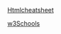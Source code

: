 [Htmlcheatsheet](https://www.codewithharry.com/blogpost/html-cheatsheet)

[w3Schools](https://www.w3schools.com/)
